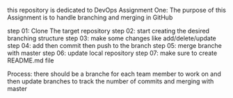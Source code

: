 this repository is dedicated to DevOps Assignment One:
The purpose of this Assignment is to handle branching and merging in GitHub

step 01: Clone The target repository
step 02: start creating the desired branching structure
step 03: make some changes like add/delete/update
step 04: add then commit then push to the branch
step 05: merge branche with master
step 06: update local repository
step 07: make sure to create README.md file

Process:
there should be a branche for each team member to work on and then update branches to track the number of commits
and merging with master